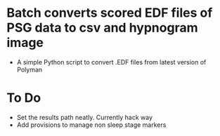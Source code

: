 # Batch converts scored EDF files of PSG data to csv and hypnogram image
- A simple Python script to convert .EDF files from latest version of Polyman

# To Do
- Set the results path neatly. Currently hack way
- Add provisions to manage non sleep stage markers
